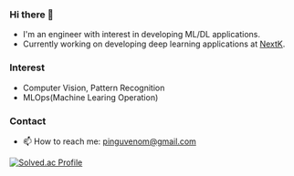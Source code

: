 ### Hi there 👋
- I'm an engineer with interest in developing ML/DL applications.
- Currently working on developing deep learning applications at [NextK](http://www.nextk.co.kr/).

### Interest
- Computer Vision, Pattern Recognition
- MLOps(Machine Learing Operation)

### Contact
- 📫 How to reach me: pinguvenom@gmail.com

[![Solved.ac Profile](http://mazassumnida.wtf/api/generate_badge?boj=pinguvenom)](https://solved.ac/pinguvenom)
